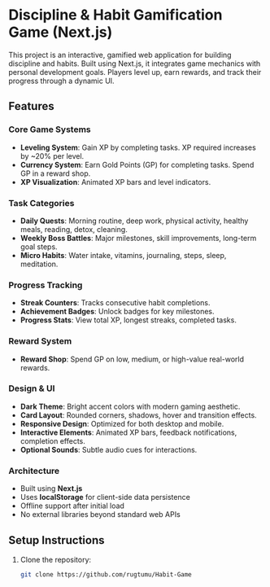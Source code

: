 # Discipline & Habit Gamification Game (Next.js)

This project is an interactive, gamified web application for building discipline and habits. Built using Next.js, it integrates game mechanics with personal development goals. Players level up, earn rewards, and track their progress through a dynamic UI.

## Features

### Core Game Systems

- **Leveling System**: Gain XP by completing tasks. XP required increases by ~20% per level.
- **Currency System**: Earn Gold Points (GP) for completing tasks. Spend GP in a reward shop.
- **XP Visualization**: Animated XP bars and level indicators.

### Task Categories

- **Daily Quests**: Morning routine, deep work, physical activity, healthy meals, reading, detox, cleaning.
- **Weekly Boss Battles**: Major milestones, skill improvements, long-term goal steps.
- **Micro Habits**: Water intake, vitamins, journaling, steps, sleep, meditation.

### Progress Tracking

- **Streak Counters**: Tracks consecutive habit completions.
- **Achievement Badges**: Unlock badges for key milestones.
- **Progress Stats**: View total XP, longest streaks, completed tasks.

### Reward System

- **Reward Shop**: Spend GP on low, medium, or high-value real-world rewards.

### Design & UI

- **Dark Theme**: Bright accent colors with modern gaming aesthetic.
- **Card Layout**: Rounded corners, shadows, hover and transition effects.
- **Responsive Design**: Optimized for both desktop and mobile.
- **Interactive Elements**: Animated XP bars, feedback notifications, completion effects.
- **Optional Sounds**: Subtle audio cues for interactions.

### Architecture

- Built using **Next.js**
- Uses **localStorage** for client-side data persistence
- Offline support after initial load
- No external libraries beyond standard web APIs

## Setup Instructions

1. Clone the repository:
   ```bash
   git clone https://github.com/rugtumu/Habit-Game